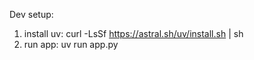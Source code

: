 Dev setup:
1. install uv: curl -LsSf https://astral.sh/uv/install.sh | sh
2. run app: uv run app.py
